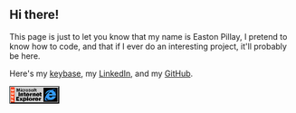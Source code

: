## Hi there!

This page is just to let you know that my name is Easton Pillay, I pretend to know how to code, and that if I ever do an interesting project, it'll probably be here.


Here's my [keybase](https://keybase.io/jedieaston), my [LinkedIn](https://www.linkedin.com/in/easton-pillay-53ba4118a), and my [GitHub](https://github.com/jedieaston).


![the official browser of Corporate America(tm)](ie_logo.gif)
